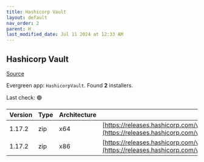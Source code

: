 ```yaml
---
title: Hashicorp Vault
layout: default
nav_order: 2
parent: H
last_modified_date: Jul 11 2024 at 12:33 AM
---
```


## Hashicorp Vault

[Source](https://www.vaultproject.io/)

Evergreen app: `HashicorpVault`. Found **2** installers.

Last check: 🟢

| Version | Type | Architecture | URI                                                                                                                                                      |
| ------- | ---- | ------------ | -------------------------------------------------------------------------------------------------------------------------------------------------------- |
| 1.17.2  | zip  | x64          | [https://releases.hashicorp.com/vault/1.17.2/vault_1.17.2_windows_amd64.zip](https://releases.hashicorp.com/vault/1.17.2/vault_1.17.2_windows_amd64.zip) |
| 1.17.2  | zip  | x86          | [https://releases.hashicorp.com/vault/1.17.2/vault_1.17.2_windows_386.zip](https://releases.hashicorp.com/vault/1.17.2/vault_1.17.2_windows_386.zip)     |
